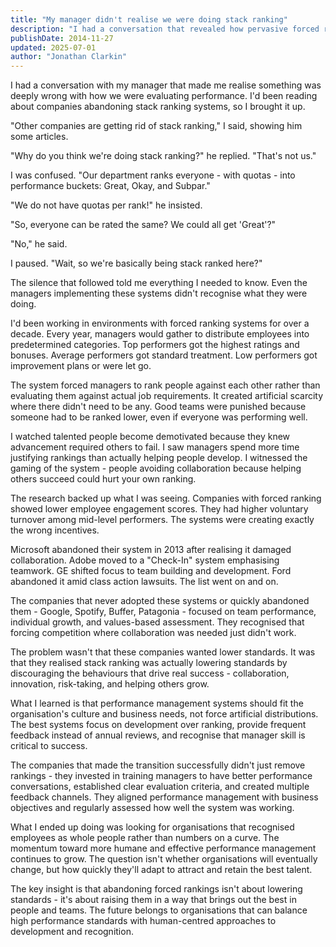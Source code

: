 ```yaml
---
title: "My manager didn't realise we were doing stack ranking"
description: "I had a conversation that revealed how pervasive forced ranking systems had become. Even the people implementing them didn't recognise what they were doing."
publishDate: 2014-11-27
updated: 2025-07-01
author: "Jonathan Clarkin"
---
```


I had a conversation with my manager that made me realise something was deeply wrong with how we were evaluating performance. I'd been reading about companies abandoning stack ranking systems, so I brought it up.

"Other companies are getting rid of stack ranking," I said, showing him some articles.

"Why do you think we're doing stack ranking?" he replied. "That's not us."

I was confused. "Our department ranks everyone - with quotas - into performance buckets: Great, Okay, and Subpar."

"We do not have quotas per rank!" he insisted.

"So, everyone can be rated the same? We could all get 'Great'?"

"No," he said.

I paused. "Wait, so we're basically being stack ranked here?"

The silence that followed told me everything I needed to know. Even the managers implementing these systems didn't recognise what they were doing.

I'd been working in environments with forced ranking systems for over a decade. Every year, managers would gather to distribute employees into predetermined categories. Top performers got the highest ratings and bonuses. Average performers got standard treatment. Low performers got improvement plans or were let go.

The system forced managers to rank people against each other rather than evaluating them against actual job requirements. It created artificial scarcity where there didn't need to be any. Good teams were punished because someone had to be ranked lower, even if everyone was performing well.

I watched talented people become demotivated because they knew advancement required others to fail. I saw managers spend more time justifying rankings than actually helping people develop. I witnessed the gaming of the system - people avoiding collaboration because helping others succeed could hurt your own ranking.

The research backed up what I was seeing. Companies with forced ranking showed lower employee engagement scores. They had higher voluntary turnover among mid-level performers. The systems were creating exactly the wrong incentives.

Microsoft abandoned their system in 2013 after realising it damaged collaboration. Adobe moved to a "Check-In" system emphasising teamwork. GE shifted focus to team building and development. Ford abandoned it amid class action lawsuits. The list went on and on.

The companies that never adopted these systems or quickly abandoned them - Google, Spotify, Buffer, Patagonia - focused on team performance, individual growth, and values-based assessment. They recognised that forcing competition where collaboration was needed just didn't work.

The problem wasn't that these companies wanted lower standards. It was that they realised stack ranking was actually lowering standards by discouraging the behaviours that drive real success - collaboration, innovation, risk-taking, and helping others grow.

What I learned is that performance management systems should fit the organisation's culture and business needs, not force artificial distributions. The best systems focus on development over ranking, provide frequent feedback instead of annual reviews, and recognise that manager skill is critical to success.

The companies that made the transition successfully didn't just remove rankings - they invested in training managers to have better performance conversations, established clear evaluation criteria, and created multiple feedback channels. They aligned performance management with business objectives and regularly assessed how well the system was working.

What I ended up doing was looking for organisations that recognised employees as whole people rather than numbers on a curve. The momentum toward more humane and effective performance management continues to grow. The question isn't whether organisations will eventually change, but how quickly they'll adapt to attract and retain the best talent.

The key insight is that abandoning forced rankings isn't about lowering standards - it's about raising them in a way that brings out the best in people and teams. The future belongs to organisations that can balance high performance standards with human-centred approaches to development and recognition.
